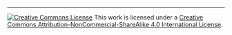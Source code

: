 ---

[![Creative Commons License](http://creativecommons.org/licenses/by-nc-sa/4.0/)](images/cc-nc-sa.png)
This work is licensed under a [Creative Commons Attribution-NonCommercial-ShareAlike 4.0 International License](http://creativecommons.org/licenses/by-nc/4.0/).
